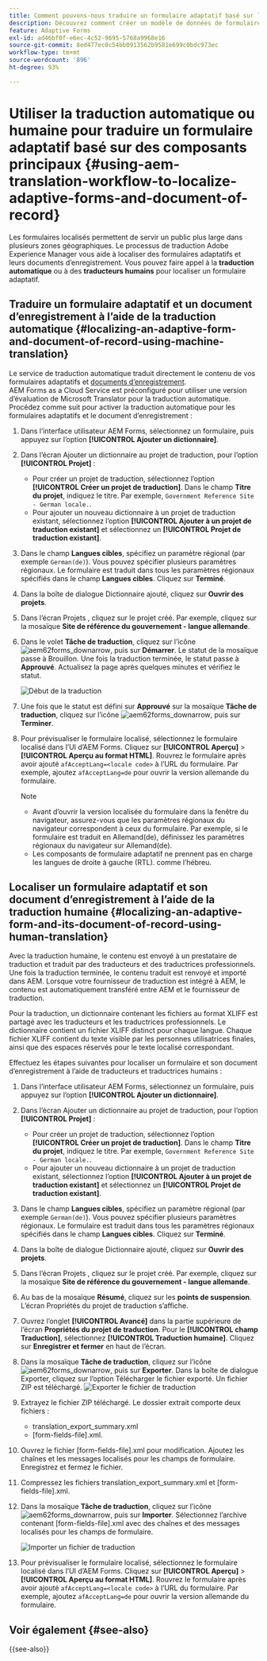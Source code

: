 ```yaml
---
title: Comment pouvons-nous traduire un formulaire adaptatif basé sur les composants principaux ?
description: Découvrez comment créer un modèle de données de formulaire dans AEM Forms, tester le modèle avec des exemples de données et de services et configurer diverses options pour un modèle.
feature: Adaptive Forms
exl-id: ad46bf0f-e6ec-4c52-9695-5768a9968e16
source-git-commit: 8ed477ec0c54bb0913562b9581e699c0bdc973ec
workflow-type: tm+mt
source-wordcount: '896'
ht-degree: 93%

---
```


# Utiliser la traduction automatique ou humaine pour traduire un formulaire adaptatif basé sur des composants principaux {#using-aem-translation-workflow-to-localize-adaptive-forms-and-document-of-record}

Les formulaires localisés permettent de servir un public plus large dans plusieurs zones géographiques. Le processus de traduction Adobe Experience Manager vous aide à localiser des formulaires adaptatifs et leurs documents d’enregistrement. Vous pouvez faire appel à la **traduction automatique** ou à des **traducteurs humains** pour localiser un formulaire adaptatif.

## Traduire un formulaire adaptatif et un document d’enregistrement à l’aide de la traduction automatique {#localizing-an-adaptive-form-and-document-of-record-using-machine-translation}

Le service de traduction automatique traduit directement le contenu de vos formulaires adaptatifs et [documents d’enregistrement](/help/forms/generate-document-of-record-core-components.md). AEM Forms as a Cloud Service est préconfiguré pour utiliser une version d’évaluation de Microsoft Translator pour la traduction automatique. Procédez comme suit pour activer la traduction automatique pour les formulaires adaptatifs et le document d’enregistrement :

1. Dans l’interface utilisateur AEM Forms, sélectionnez un formulaire, puis appuyez sur l’option **[!UICONTROL Ajouter un dictionnaire]**.
1. Dans l’écran Ajouter un dictionnaire au projet de traduction, pour l’option **[!UICONTROL Projet]** :

   * Pour créer un projet de traduction, sélectionnez l’option **[!UICONTROL Créer un projet de traduction]**. Dans le champ **Titre du projet**, indiquez le titre. Par exemple, `Government Reference Site - German locale.`.
   * Pour ajouter un nouveau dictionnaire à un projet de traduction existant, sélectionnez l’option **[!UICONTROL Ajouter à un projet de traduction existant]** et sélectionnez un **[!UICONTROL Projet de traduction existant]**.
1. Dans le champ **Langues cibles**, spécifiez un paramètre régional (par exemple `German(de)`). Vous pouvez spécifier plusieurs paramètres régionaux. Le formulaire est traduit dans tous les paramètres régionaux spécifiés dans le champ **Langues cibles**. Cliquez sur **Terminé**.
1. Dans la boîte de dialogue Dictionnaire ajouté, cliquez sur **Ouvrir des projets**.
1. Dans l’écran Projets , cliquez sur le projet créé. Par exemple, cliquez sur la mosaïque **Site de référence du gouvernement - langue allemande**.
1. Dans le volet **Tâche de traduction**, cliquez sur l’icône ![aem62forms_downarrow](assets/aem62forms_downarrow.png), puis sur **Démarrer**. Le statut de la mosaïque passe à Brouillon. Une fois la traduction terminée, le statut passe à **Approuvé**. Actualisez la page après quelques minutes et vérifiez le statut.

   ![Début de la traduction](/help/forms/assets/adaptive-forms-core-components-start-translation.png)
1. Une fois que le statut est défini sur **Approuvé** sur la mosaïque **Tâche de traduction**, cliquez sur l’icône ![aem62forms_downarrow](assets/aem62forms_downarrow.png), puis sur **Terminer**.

1. Pour prévisualiser le formulaire localisé, sélectionnez le formulaire localisé dans l’UI d’AEM Forms. Cliquez sur **[!UICONTROL Aperçu]** > **[!UICONTROL Aperçu au format HTML]**. Rouvrez le formulaire après avoir ajouté `afAcceptLang=<locale code>` à l’URL du formulaire. Par exemple, ajoutez `afAcceptLang=de` pour ouvrir la version allemande du formulaire.


   >[!NOTE]
   >
   >* Avant d’ouvrir la version localisée du formulaire dans la fenêtre du navigateur, assurez-vous que les paramètres régionaux du navigateur correspondent à ceux du formulaire. Par exemple, si le formulaire est traduit en Allemand(de), définissez les paramètres régionaux du navigateur sur Allemand(de).
   >* Les composants de formulaire adaptatif ne prennent pas en charge les langues de droite à gauche (RTL). comme l’hébreu.

<!-- 
   Along with the Adaptive form, the auto-generated document of record is also localized.

   For more information on Document of Record settings and configuration, see:

   [Document of Record Template](/help/forms/using/generate-document-of-record-for-non-xfa-based-adaptive-forms.md#p-document-of-record-template-configuration-p)

   [Document of Record settings](/help/forms/using/generate-document-of-record-for-non-xfa-based-adaptive-forms.md#p-document-of-record-settings-p)

1. [Customize the branding information of the document of record](/help/forms/using/generate-document-of-record-for-non-xfa-based-adaptive-forms.md) and ensure that the browser locale is set to the same language to which you have localized the Adaptive Form using machine language. The browser locale helps localize the branding information in the document of record.
1. To view the localized document of record, tap Generate Preview. The document of record PDF is generated and opened in a new tab in your browser.

-->

## Localiser un formulaire adaptatif et son document d’enregistrement à l’aide de la traduction humaine {#localizing-an-adaptive-form-and-its-document-of-record-using-human-translation}

Avec la traduction humaine, le contenu est envoyé à un prestataire de traduction et traduit par des traducteurs et des traductrices professionnels. Une fois la traduction terminée, le contenu traduit est renvoyé et importé dans AEM. Lorsque votre fournisseur de traduction est intégré à AEM, le contenu est automatiquement transféré entre AEM et le fournisseur de traduction.

Pour la traduction, un dictionnaire contenant les fichiers au format XLIFF est partagé avec les traducteurs et les traductrices professionnels. Le dictionnaire contient un fichier XLIFF distinct pour chaque langue. Chaque fichier XLIFF contient du texte visible par les personnes utilisatrices finales, ainsi que des espaces réservés pour le texte localisé correspondant.

Effectuez les étapes suivantes pour localiser un formulaire et son document d’enregistrement à l’aide de traducteurs et traductrices humains :

1. Dans l’interface utilisateur AEM Forms, sélectionnez un formulaire, puis appuyez sur l’option **[!UICONTROL Ajouter un dictionnaire]**.
1. Dans l’écran Ajouter un dictionnaire au projet de traduction, pour l’option **[!UICONTROL Projet]** :

   * Pour créer un projet de traduction, sélectionnez l’option **[!UICONTROL Créer un projet de traduction]**. Dans le champ **Titre du projet**, indiquez le titre. Par exemple, `Government Reference Site - German locale.`.
   * Pour ajouter un nouveau dictionnaire à un projet de traduction existant, sélectionnez l’option **[!UICONTROL Ajouter à un projet de traduction existant]** et sélectionnez un **[!UICONTROL Projet de traduction existant]**.
1. Dans le champ **Langues cibles**, spécifiez un paramètre régional (par exemple `German(de)`). Vous pouvez spécifier plusieurs paramètres régionaux. Le formulaire est traduit dans tous les paramètres régionaux spécifiés dans le champ **Langues cibles**. Cliquez sur **Terminé**.
1. Dans la boîte de dialogue Dictionnaire ajouté, cliquez sur **Ouvrir des projets**.
1. Dans l’écran Projets , cliquez sur le projet créé. Par exemple, cliquez sur la mosaïque **Site de référence du gouvernement - langue allemande**.
1. Au bas de la mosaïque **Résumé**, cliquez sur les **points de suspension**. L’écran Propriétés du projet de traduction s’affiche.
1. Ouvrez l’onglet **[!UICONTROL Avancé]** dans la partie supérieure de l’écran **Propriétés du projet de traduction**. Pour le **[!UICONTROL champ Traduction]**, sélectionnez **[!UICONTROL Traduction humaine]**. Cliquez sur **Enregistrer et fermer** en haut de l’écran.
1. Dans la mosaïque **Tâche de traduction**, cliquez sur l’icône ![aem62forms_downarrow](assets/aem62forms_downarrow.png), puis sur **Exporter**. Dans la boîte de dialogue Exporter, cliquez sur l’option Télécharger le fichier exporté. Un fichier ZIP est téléchargé.
   ![Exporter le fichier de traduction](/help/forms/assets/adaptive-forms-core-components-start-translation-export.png)
1. Extrayez le fichier ZIP téléchargé. Le dossier extrait comporte deux fichiers :
   * translation_export_summary.xml
   * [form-fields-file].xml.
1. Ouvrez le fichier [form-fields-file].xml pour modification. Ajoutez les chaînes et les messages localisés pour les champs de formulaire. Enregistrez et fermez le fichier.
1. Compressez les fichiers translation_export_summary.xml et [form-fields-file].xml.
1. Dans la mosaïque **Tâche de traduction**, cliquez sur l’icône ![aem62forms_downarrow](assets/aem62forms_downarrow.png), puis sur **Importer**. Sélectionnez l’archive contenant [form-fields-file].xml avec des chaînes et des messages localisés pour les champs de formulaire.

   ![Importer un fichier de traduction](/help/forms/assets/adaptive-forms-core-components-start-translation-import.png)

1. Pour prévisualiser le formulaire localisé, sélectionnez le formulaire localisé dans l’UI d’AEM Forms. Cliquez sur **[!UICONTROL Aperçu]** > **[!UICONTROL Aperçu au format HTML]**. Rouvrez le formulaire après avoir ajouté `afAcceptLang=<locale code>` à l’URL du formulaire. Par exemple, ajoutez `afAcceptLang=de` pour ouvrir la version allemande du formulaire.

## Voir également {#see-also}

{{see-also}}